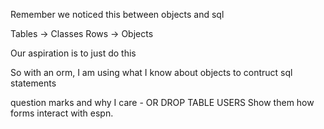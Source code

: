 Remember we noticed this between objects and sql

Tables -> Classes
Rows -> Objects

Our aspiration is to just do this  

So with an orm, I am using what I know about objects to contruct sql statements

question marks and why I care -
OR DROP TABLE USERS
  Show them how forms interact with espn. 
